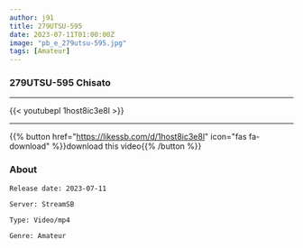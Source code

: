 ```yaml
---
author: j91
title: 279UTSU-595
date: 2023-07-11T01:00:00Z
image: "pb_e_279utsu-595.jpg"
tags: [Amateur]
---
```


### 279UTSU-595 Chisato
___

{{< youtubepl 1host8ic3e8l >}}
___

{{% button href="https://likessb.com/d/1host8ic3e8l" icon="fas fa-download" %}}download this video{{% /button %}}
### About

`Release date: 2023-07-11`

`Server: StreamSB`

`Type: Video/mp4`

`Genre:	Amateur`